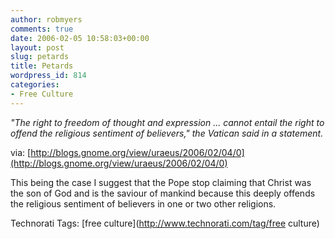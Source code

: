 ```yaml
---
author: robmyers
comments: true
date: 2006-02-05 10:58:03+00:00
layout: post
slug: petards
title: Petards
wordpress_id: 814
categories:
- Free Culture
---
```


  
_"The right to freedom of thought and expression ... cannot entail the right to offend the religious sentiment of believers," the Vatican said in a statement._  


  
via: [http://blogs.gnome.org/view/uraeus/2006/02/04/0](http://blogs.gnome.org/view/uraeus/2006/02/04/0)  


  
This being the case I suggest that the Pope stop claiming that Christ was the son of God and is the saviour of mankind because this deeply offends the religious sentiment of believers in one or two other religions.  


  


Technorati Tags: [free culture](http://www.technorati.com/tag/free culture)

  



